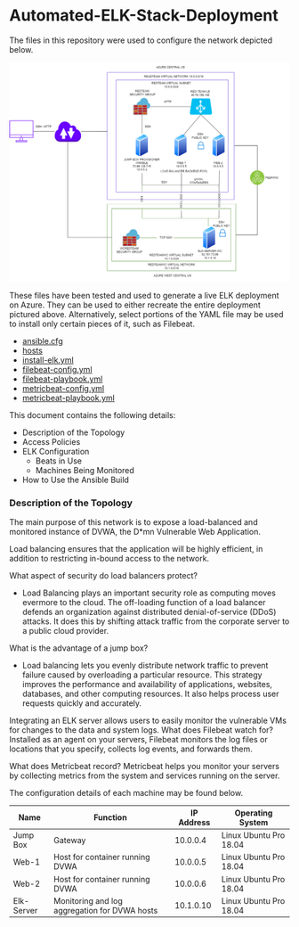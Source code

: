# Automated-ELK-Stack-Deployment
The files in this repository were used to configure the network depicted below.

![Network Diagram](Diagrams/redteam_diagram.png)

These files have been tested and used to generate a live ELK deployment on Azure. They can be used to either recreate the entire deployment pictured above. Alternatively, select portions of the YAML file may be used to install only certain pieces of it, such as Filebeat.

- [ansible.cfg](Ansible/ansible.cfg)
- [hosts](Ansible/hosts)
- [install-elk.yml](Ansible/install-elk.yml)
- [filebeat-config.yml](Ansible/filebeat-config.yml)
- [filebeat-playbook.yml](Ansible/filebeat-playbook.yml)
- [metricbeat-config.yml](Ansible/metricbeat-config.yml)
- [metricbeat-playbook.yml](Ansible/metricbeat-playbook.yml)


This document contains the following details:
- Description of the Topology
- Access Policies
- ELK Configuration
  - Beats in Use
  - Machines Being Monitored
- How to Use the Ansible Build


### Description of the Topology

The main purpose of this network is to expose a load-balanced and monitored instance of DVWA, the D*mn Vulnerable Web Application.

Load balancing ensures that the application will be highly efficient, in addition to restricting in-bound access to the network.

What aspect of security do load balancers protect?

- Load Balancing plays an important security role as computing moves evermore to the cloud. The off-loading function of a load balancer defends an organization against distributed denial-of-service (DDoS) attacks. It does this by shifting attack traffic from the corporate server to a public cloud provider.

What is the advantage of a jump box?

- Load balancing lets you evenly distribute network traffic to prevent failure caused by overloading a particular resource. This strategy improves the performance and availability of applications, websites, databases, and other computing resources. It also helps process user requests quickly and accurately.


Integrating an ELK server allows users to easily monitor the vulnerable VMs for changes to the data and system logs.
What does Filebeat watch for?
Installed as an agent on your servers, Filebeat monitors the log files or locations that you specify, collects log events, and forwards them.
	
What does Metricbeat record?
Metricbeat helps you monitor your servers by collecting metrics from the system and services running on the server.

The configuration details of each machine may be found below.

| Name       | Function                                                                | IP Address | Operating System |
|---------------|-----------------------------------------------------------------|-----------------|------------------|
| Jump Box | Gateway                                                               | 10.0.0.4      | Linux Ubuntu Pro 18.04 |
| Web-1       | Host for container running DVWA                        | 10.0.0.5      | Linux Ubuntu Pro 18.04 |
| Web-2       | Host for container running DVWA                         |  10.0.0.6    | Linux Ubuntu Pro 18.04 |
| Elk-Server | Monitoring and log aggregation for DVWA hosts  |10.1.0.10    | Linux Ubuntu Pro 18.04 |
